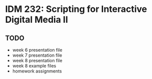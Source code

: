 # IDM 232: Scripting for Interactive Digital Media II

## TODO

- week 6 presentation file
- week 7 presentation file
- week 8 presentation file
- week 8 example files
- homework assignments

